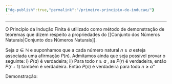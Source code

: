 ```yaml
---
{"dg-publish":true,"permalink":"/primeiro-principio-de-inducao/"}
---
```


---
O Princípio da Indução Finita é utilizado como método de demonstração de teoremas que dizem respeito a propriedades do [[Conjunto dos Números Naturais\|Conjunto dos Números Naturais]].

Seja $a\in \mathbb N$ e suponhamos que a cada número natural $n\geq a$ esteja associada uma afirmação $P(n)$. Admitamos ainda que seja possível provar o seguinte:
i) $P(a)$ é verdadeira;
ii) Para todo $r\geq a$ , se $P(r)$ é verdadeira, então $P(r+1)$ também é verdadeira.
Então $P(n)$ é verdadeira para todo $n\geq a$”

Demonstração:
